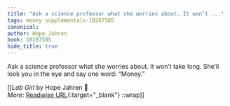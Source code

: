 ```yaml
---
title: "Ask a science professor what she worries about. It won’t ..."
tags: money supplementals-10287585
canonical: 
author: Hope Jahren
book: 10287585
hide_title: true
---
```


Ask a science professor what she worries about. It won’t take long. She’ll look you in the eye and say one word: “Money.”


[[<cite>_Lab Girl_</cite> by Hope Jahren 📕<br>
_More_: [Readwise URL](https://readwise.io/open/364756293){:target="_blank"}
::wrap]]